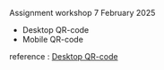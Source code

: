 Assignment workshop 7 February 2025

- Desktop QR-code
- Mobile QR-code

reference :  [Desktop QR-code](https://www.frontendmentor.io/learning-paths/getting-started-on-frontend-mentor-XJhRWRREZd/steps/67a5d4e3a79a6cf618d2ad77/challenge/submit)



 
